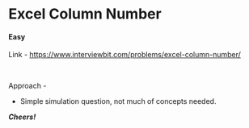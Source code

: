 # Excel Column Number

#### Easy

Link - https://www.interviewbit.com/problems/excel-column-number/


<br>

Approach - 
* Simple simulation question, not much of concepts needed.


***Cheers!*** 